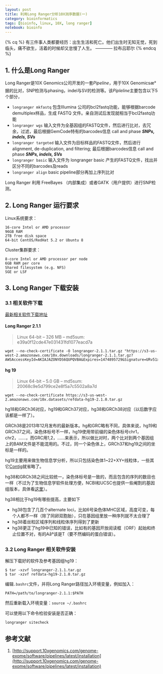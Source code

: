 ```yaml
---
layout: post
title: 利用Long Ranger分析10X测序数据(一)
category: bioinformatics
tags: [bioinfo, linux, 10X, long ranger]
notebook: bioinfo
---
```


{% cq %}
有三件事人类都要经历：出生生活和死亡。他们出生时无知无觉，死到临头，痛不欲生，活着的时候却又怠慢了人生。
———— 拉布吕耶尔
{% endcq %}

<!-- more -->

## 1. 什么是Long Ranger

Long Ranger是10X Genomics公司开发的一套*Pipeline*，用于10X Genomicsæ°据的比对，SNP检测与phasing，indel与SV的检测等。该*Pipleline*主要包含以下5个部分，

 - `longranger mkfastq` 包含Illumina 公司的bcl2fastq功能，能够根据barcode demultiplex样品，生成 FASTQ 文件。亲自测试后发现就相当于bcl2fastq功能
 - `longranger wgs` 输入文件为全基因组的FASTQ文件，然后进行比对，去冗余，过滤，最后根据GemCode特有的barcodes信息 call and phase **_SNPs, indels, SVs_**
 - `longranger targeted` 输入文件为目标样品的FASTQ文件，然后进行alignment, de-duplication, and filtering; 最后根据barcodes信息  call and phase **_SNPs, indels, SVs_**
 - `longranger basic` 输入文件为 longranger basic 产生的FASTQ文件，找出并区分不同的barcodes及reads
 - `longranger align` basic pipeline部分再加上序列比对

Long Ranger 利用 FreeBayes （内部集成）或者GATK（用户提供）进行SNP检测。


## 2. Long Ranger 运行要求

Linux系统要求：

```
16-core Intel or AMD processor
96GB RAM
2TB free disk space
64-bit CentOS/RedHat 5.2 or Ubuntu 8
```

Cluster集群要求：

```
8-core Intel or AMD processor per node
6GB RAM per core
Shared filesystem (e.g. NFS)
SGE or LSF
```

## 3. Long Ranger 下载安装

### 3.1 相关软件下载

[最新相关软件下载地址](http://support.10xgenomics.com/genome-exome/software/downloads/latest)

#### Long Ranger 2.1.1

>Linux 64-bit – 326 MB – md5sum: e39a0f12cde47e031431fd1077eacd7a

```
wget --no-check-certificate -O longranger-2.1.1.tar.gz "https://s3-us-west-2.amazonaws.com/10x.downloads/longranger-2.1.1.tar.gz?AWSAccessKeyId=AKIAJAZONYDS6QUPQVBA&Expires=1474895729&Signature=URv51xh85BxZmGu97nj03sn0FgE%3D"
```
#### hg 19

>Linux 64-bit – 5.0 GB – md5sum: 20068c9e5d799ce2e8f5a7c5502a8a7d

```
wget --no-check-certificate https://s3-us-west-2.amazonaws.com/10x.datasets/refdata-hg19-2.1.0.tar.gz
```

hg18和GRCh36对应，hg19和GRCh37对应，hg38和GRCh38对应（以后数字应该都是一样了）。

GRCh38是2013年12月发布的最新版本。hg和GRC略有不同，具体来说，hg19和GRCh37之间，染色体标号不一样，hg19使用带前缀的染色体标号chr1，chr2，……，而GRC用1,2，……来表示，所以做比对时，两个比对到两个基因组上的BAM文件是不能混用的。不过，同一个染色体上，GRCh37和hg19之间的坐标是一样的。

hg19主要用来做生物信息学分析，所以只包括染色体1~22+XY+线粒体，一些其它[Contig](url=https://en.wikipedia.org/wiki/Contig)就省略了。

hg38和GRCh38之间比较统一，染色体标号是一致的，而且包含的序列的数目也一样（不过为了生物信息学软件处理方便，NCBI和UCSC也提供一些阉割的基因组版本，具体看[这里](url=http://hgdownload.cse.ucsc.edu/goldenPath/hg38/bigZips/analysisSet/)）。

hg38相比于hg19有哪些提高，主要如下

 - hg38包含了几百个alternate loci，比如6号染色体MHC区域，高度可变，每个人都不一样（除了同卵双胞胎），只在基因组里放一种序列就不太合理了
 - hg38着丝粒区域序列和线粒体序列得到了更新
 - hg38更正了hg19中已知的错误，比如有的基因开放阅读框（ORF）起始和终止位置不对，有的Aåº该是T（要不然编码的蛋白错误）。

### 3.2 Long Ranger 相关软件安装

解压下载好的软件及参考基因组hg19：

```
$ tar -xzvf longranger-2.1.1.tar.gz
$ tar -xzvf refdata-hg19-2.1.0.tar.gz
```

编辑`.bashrc`文件，并将Long Ranger路径加入环境变量，例如加入：

```
PATH=/path/to/longranger-2.1.1:$PATH
```

然后重新载入环境变量：`source ~/.bashrc`

可以使用以下命令检验安装是否正确：

```
longranger sitecheck
```

## 参考文献

 1. [http://support.10xgenomics.com/genome-exome/software/pipelines/latest/installation](http://support.10xgenomics.com/genome-exome/software/pipelines/latest/installation)
